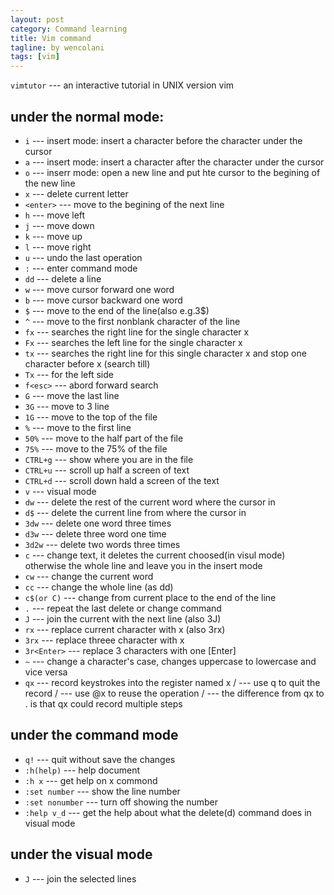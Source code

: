 ```yaml
---
layout: post
category: Command learning
title: Vim command
tagline: by wencolani
tags: [vim]
---
```


`vimtutor` --- an interactive tutorial in UNIX version vim 

## under the normal mode:
* `i` --- insert mode: insert a character before the character under the cursor
* `a` --- insert mode: insert a character after the character under the cursor
* `o` --- inserr mode: open a new line and put hte cursor to the begining of the new line
* `x` --- delete current letter
* `<enter>` --- move to the begining of the next line 
* `h` --- move left 
* `j` --- move down 
* `k` --- move up 
* `l` --- move right 
* `u` --- undo the last operation
* `:` --- enter command mode
* `dd` --- delete a line
* `w` --- move cursor forward one word
* `b` --- move cursor backward one word
* `$` --- move to the end of the line(also e.g.3$)
* `^` --- move to the first nonblank character of the line
* `fx` --- searches the right line for the single character x
* `Fx` --- searches the left line for the single character x 
* `tx` --- searches the right line for this single character x and stop one character before x (search till)
* `Tx` --- for the left side 
* `f<esc>` --- abord forward search
* `G` --- move the last line 
* `3G` --- move to 3 line 
* `1G` --- move to the top of the file
* `%` --- move to the first line 
* `50%` --- move to the half part of the file
* `75%` --- move to the 75% of the file
* `CTRL+g` --- show where you are in the file 
* `CTRL+u` --- scroll up half a screen of text
* `CTRL+d` --- scroll down hald a screen of the text
* `v` --- visual mode
* `dw` --- delete the rest of the current word where the cursor in 
* `d$` --- delete the current line from where the cursor in 
* `3dw` --- delete one word three times
* `d3w` --- delete three word one time 
* `3d2w` --- delete two words three times
* `c` --- change text, it deletes the current choosed(in visul mode) otherwise the whole line  and leave you in the insert mode
* `cw` --- change the current word
* `cc` --- change the whole line (as dd)
* `c$(or C)` --- change from current place to the end of the line
* `.` --- repeat the last delete or change command 
* `J` --- join the current with the next line (also 3J)
* `rx` --- replace current character with x (also 3rx)
* `3rx` --- replace threee character with x 
* `3r<Enter>` --- replace 3 characters with one [Enter]
* `~` --- change a character's case, changes uppercase to lowercase and vice versa
* `qx` --- record keystrokes into the register named x   /  --- use q to quit the record  / --- use @x to reuse the operation / --- the difference from qx to . is that qx could record multiple steps

## under the command mode
* `q!` --- quit without save the changes
* `:h(help)` --- help document
* `:h x` --- get help on x commond 
* `:set number` --- show the line number
* `:set nonumber` --- turn off showing the number
* `:help v_d` --- get the help about what the delete(d) command does in visual mode 

## under the visual mode
* `J` --- join the selected lines
